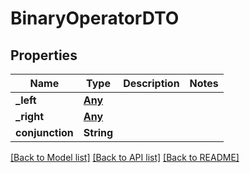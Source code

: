 # BinaryOperatorDTO

## Properties
Name | Type | Description | Notes
------------ | ------------- | ------------- | -------------
**_left** | [**Any**](.md) |  | 
**_right** | [**Any**](.md) |  | 
**conjunction** | **String** |  | 

[[Back to Model list]](../README.md#documentation-for-models) [[Back to API list]](../README.md#documentation-for-api-endpoints) [[Back to README]](../README.md)


